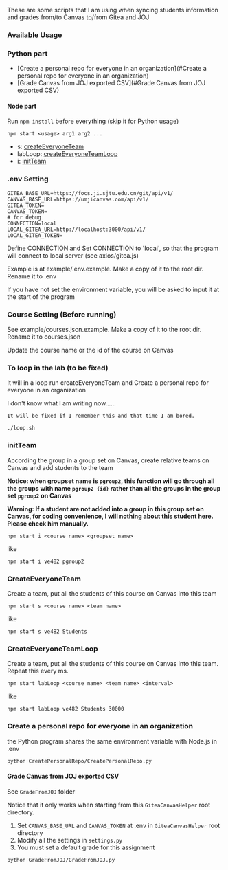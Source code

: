 These are some scripts that I am using when syncing students information and grades from/to Canvas to/from Gitea and JOJ
### Available Usage
### Python part

- [Create a personal repo for everyone in an organization](#Create a personal repo for everyone in an organization)
- [Grade Canvas from JOJ exported CSV](#Grade Canvas from JOJ exported CSV)

#### Node part
Run `npm install` before everything (skip it for Python usage)
~~~
npm start <usage> arg1 arg2 ... 
~~~

- s: [createEveryoneTeam](#createEveryoneTeam)
- labLoop: [createEveryoneTeamLoop](#createEveryoneTeamLoop)
- i: [initTeam](#initTeam)



### .env Setting

~~~shell
GITEA_BASE_URL=https://focs.ji.sjtu.edu.cn/git/api/v1/
CANVAS_BASE_URL=https://umjicanvas.com/api/v1/
GITEA_TOKEN=
CANVAS_TOKEN=
# for debug
CONNECTION=local
LOCAL_GITEA_URL=http://localhost:3000/api/v1/
LOCAL_GITEA_TOKEN=
~~~

Define CONNECTION and Set CONNECTION to 'local', so that the program will connect to local server (see axios/gitea.js) 

Example is at example/.env.example.  Make a copy of it to the root dir. Rename it to .env

If you have not set the environment variable, you will be asked to input it at the start of the program

### Course Setting (Before running)

See example/courses.json.example. Make a copy of it to the root dir. Rename it to courses.json

Update the course name or the id of the course on Canvas


### To loop in the lab (to be fixed)
It will in a loop run createEveryoneTeam and Create a personal repo for everyone in an organization

I don't know what I am writing now......

`It will be fixed if I remember this and that time I am bored.`
~~~shell
./loop.sh
~~~


### initTeam

According the group in a group set on Canvas, create relative teams on Canvas and add students to the team

**Notice: when groupset name is `pgroup2`, this function will go through all the groups with name `pgroup2 {id}` rather than all the groups in the group set `pgroup2` on Canvas**

**Warning: If a student are not added into a group in this group set on Canvas, for coding convenience, I will nothing about this student here. Please check him manually.**


~~~
npm start i <course name> <groupset name>
~~~

like

~~~
npm start i ve482 pgroup2
~~~



### CreateEveryoneTeam

Create a team, put all the students of this course on Canvas into this team

~~~
npm start s <course name> <team name>
~~~

like

~~~
npm start s ve482 Students
~~~


### CreateEveryoneTeamLoop

Create a team, put all the students of this course on Canvas into this team. Repeat this every <interval> ms.

~~~
npm start labLoop <course name> <team name> <interval>
~~~

like

~~~
npm start labLoop ve482 Students 30000
~~~

### Create a personal repo for everyone in an organization
the Python program shares the same environment variable with Node.js in .env
~~~shell
python CreatePersonalRepo/CreatePersonalRepo.py
~~~

#### Grade Canvas from JOJ exported CSV
See `GradeFromJOJ` folder

Notice that it only works when starting from this `GiteaCanvasHelper` root directory.

1. Set `CANVAS_BASE_URL` and `CANVAS_TOKEN` at .env in `GiteaCanvasHelper` root directory
2. Modify all the settings in `settings.py`
3. You must set a default grade for this assignment
~~~shell script
python GradeFromJOJ/GradeFromJOJ.py
~~~

